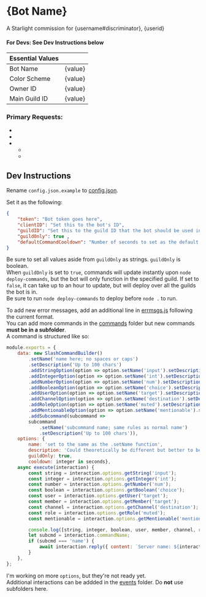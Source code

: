 # {Bot Name} #

A Starlight commission for {username#discriminator}, {userid} 

#### For Devs: See Dev Instructions below ####

| Essential Values |         |
| ---              | ---     |
| Bot Name         | {value} |
| Color Scheme     | {value} |
| Owner ID         | {value} |
| Main Guild ID    | {value} |



### Primary Requests:
- 
- 
- 
    - 
    - 

## Dev Instructions ##

Rename `config.json.example` to [config.json](./config.json.example). 

Set it as the following:
```json
{
    "token": "Bot token goes here",
    "clientID": "Set this to the bot's ID",
    "guildID": "Set this to the guild ID that the bot should be used in",
    "guildOnly": true ,
    "defaultCommandCooldown": "Number of seconds to set as the default command cooldown"
}
```


Be sure to set all values aside from `guildOnly` as strings. `guildOnly` is boolean.  
When `guildOnly` is set to `true`, commands will update instantly upon `node deploy-commands`,
but the bot will only function in the specified guild.
If set to `false`, it can take up to an hour to update, but will deploy over all the guilds the bot is in.  
Be sure to run `node deploy-commands` to deploy before `node .` to run.

To add new error messages, add an additional line in [errmsgs.js](./const/errmsgs.js) following the current format.  
You can add more commands in the [commands](./commands) folder but new commands **must be in a subfolder**.  
A command is structured like so: 
```js
module.exports = {
	data: new SlashCommandBuilder()
		.setName('name here; no spaces or caps')
		.setDescription('Up to 100 chars')
		.addStringOption(option => option.setName('input').setDescription('Enter a string'))
	    .addIntegerOption(option => option.setName('int').setDescription('Enter an integer'))
	    .addNumberOption(option => option.setName('num').setDescription('Enter a number'))
	    .addBooleanOption(option => option.setName('choice').setDescription('Select a boolean'))
	    .addUserOption(option => option.setName('target').setDescription('Select a user'))
	    .addChannelOption(option => option.setName('destination').setDescription('Select a channel'))
	    .addRoleOption(option => option.setName('muted').setDescription('Select a role'))
	    .addMentionableOption(option => option.setName('mentionable').setDescription('Mention something'))
        .addSubcommand(subcommand =>
		subcommand
			.setName('subcommand name; same rules as normal name')
			.setDescription('Up to 100 chars')),
    options: {
        name: 'set to the same as the .setName function',
	    description: 'Could theoretically be different but better to be .setDescription',
        guildOnly: true,
		cooldown: integer in seconds},
	async execute(interaction) {
		const string = interaction.options.getString('input');
        const integer = interaction.options.getInteger('int');
        const number = interaction.options.getNumber('num');
        const boolean = interaction.options.getBoolean('choice');
        const user = interaction.options.getUser('target');
        const member = interaction.options.getMember('target');
        const channel = interaction.options.getChannel('destination');
        const role = interaction.options.getRole('muted');
        const mentionable = interaction.options.getMentionable('mentionable');

        console.log([string, integer, boolean, user, member, channel, role, mentionable]);
        let subcmd = interaction.commandName;
        if (subcmd === 'name') {
            await interaction.reply({ content: `Server name: ${interaction.guild.name}\nTotal members: ${interaction.guild.memberCount}`, ephemeral: true });
        }
	},
};
```
I'm working on more `options`, but they're not ready yet.  
Additional interactions can be addded in the [events](./events) folder. Do **not** use subfolders here.
